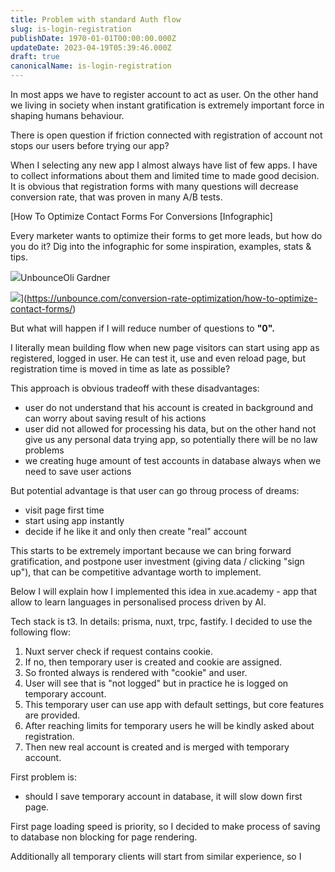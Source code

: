```yaml
---
title: Problem with standard Auth flow
slug: is-login-registration
publishDate: 1970-01-01T00:00:00.000Z
updateDate: 2023-04-19T05:39:46.000Z
draft: true
canonicalName: is-login-registration
---
```


In most apps we have to register account to act as user. On the other hand we living in society when instant gratification is extremely important force in shaping humans behaviour.

There is open question if friction connected with registration of account not stops our users before trying our app?

When I selecting any new app I almost always have list of few apps. I have to collect informations about them and limited time to made good decision. It is obvious that registration forms with many questions will decrease conversion rate, that was proven in many A/B tests.

[How To Optimize Contact Forms For Conversions \[Infographic\]

Every marketer wants to optimize their forms to get more leads, but how do you do it? Dig into the infographic for some inspiration, examples, stats & tips.

![](https://unbounce.com/photos/cropped-unbounce-favicon-2-270x270.png)UnbounceOli Gardner

![](http://unbounce.com/photos/never-submit1.png)](https://unbounce.com/conversion-rate-optimization/how-to-optimize-contact-forms/)

But what will happen if I will reduce number of questions to **"0".**

I literally mean building flow when new page visitors can start using app as registered, logged in user. He can test it, use and even reload page, but registration time is moved in time as late as possible?

This approach is obvious tradeoff with these disadvantages:

* user do not understand that his account is created in background and can worry about saving result of his actions
* user did not allowed for processing his data, but on the other hand not give us any personal data trying app, so potentially there will be no law problems
* we creating huge amount of test accounts in database always when we need to save user actions

But potential advantage is that user can go throug process of dreams:

* visit page first time
* start using app instantly
* decide if he like it and only then create "real" account

This starts to be extremely important because we can bring forward gratification, and postpone user investment (giving data / clicking "sign up"), that can be competitive advantage worth to implement.

Below I will explain how I implemented this idea in xue.academy - app that allow to learn languages in personalised process driven by AI.

Tech stack is t3. In details: prisma, nuxt, trpc, fastify. I decided to use the following flow:

1. Nuxt server check if request contains cookie.
2. If no, then temporary user is created and cookie are assigned.
3. So fronted always is rendered with "cookie" and user.
4. User will see that is "not logged" but in practice he is logged on temporary account.
5. This temporary user can use app with default settings, but core features are provided.
6. After reaching limits for temporary users he will be kindly asked about registration.
7. Then new real account is created and is merged with temporary account.

First problem is:

* should I save temporary account in database, it will slow down first page.

First page loading speed is priority, so I decided to make process of saving to database non blocking for page rendering.

Additionally all temporary clients will start from similar experience, so I
